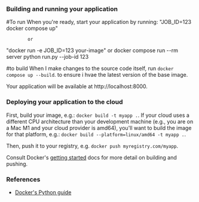 ### Building and running your application

#To run 
When you're ready, start your application by running:
"JOB_ID=123 docker compose up"

            or

"docker run -e JOB_ID=123 your-image"
            or
docker compose run --rm server python run.py --job-id 123

#to build When I make changes to the source code itself, run
`docker compose up --build`.
to ensure i hvae the latest version of the base image.

Your application will be available at http://localhost:8000.

### Deploying your application to the cloud

First, build your image, e.g.: `docker build -t myapp .`.
If your cloud uses a different CPU architecture than your development
machine (e.g., you are on a Mac M1 and your cloud provider is amd64),
you'll want to build the image for that platform, e.g.:
`docker build --platform=linux/amd64 -t myapp .`.

Then, push it to your registry, e.g. `docker push myregistry.com/myapp`.

Consult Docker's [getting started](https://docs.docker.com/go/get-started-sharing/)
docs for more detail on building and pushing.

### References
* [Docker's Python guide](https://docs.docker.com/language/python/)